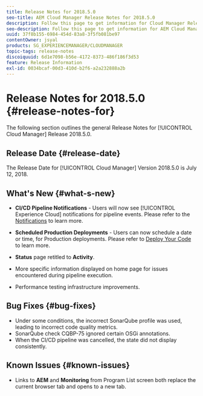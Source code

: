 ```yaml
---
title: Release Notes for 2018.5.0
seo-title: AEM Cloud Manager Release Notes for 2018.5.0
description: Follow this page to get information for Cloud Manager Release 2018.5.0.
seo-description: Follow this page to get information for AEM Cloud Manager Release 2018.5.0.
uuid: 37f8b155-6984-454d-83a8-3f5fb081be97
contentOwner: jsyal
products: SG_EXPERIENCEMANAGER/CLOUDMANAGER
topic-tags: release-notes
discoiquuid: 6d1e7098-b56e-4172-8373-486f186f3d53
feature: Release Information
exl-id: 0034bcaf-00d3-410d-b2f6-a2a232888a2b
---
```

# Release Notes for 2018.5.0 {#release-notes-for}

The following section outlines the general Release Notes for [!UICONTROL Cloud Manager] Release 2018.5.0.

## Release Date {#release-date}

The Release Date for [!UICONTROL Cloud Manager] Version 2018.5.0 is July 12, 2018.

## What's New {#what-s-new}

* **CI/CD Pipeline Notifications** - Users will now see [!UICONTROL Experience Cloud] notifications for pipeline events. Please refer to the [Notifications](/help/using/notifications.md) to learn more.  

* **Scheduled Production Deployments** - Users can now schedule a date or time, for Production deployments. Please refer to [Deploy Your Code](/help/using/code-deployment.md) to learn more.  

* **Status** page retitled to **Activity**.

* More specific information displayed on home page for issues encountered during pipeline execution.
* Performance testing infrastructure improvements.

## Bug Fixes {#bug-fixes}

* Under some conditions, the incorrect SonarQube profile was used, leading to incorrect code quality metrics.
* SonarQube check CQBP-75 ignored certain OSGi annotations.
* When the CI/CD pipeline was cancelled, the state did not display consistently.

## Known Issues {#known-issues}

* Links to **AEM** and **Monitoring** from Program List screen both replace the current browser tab and opens to a new tab.
